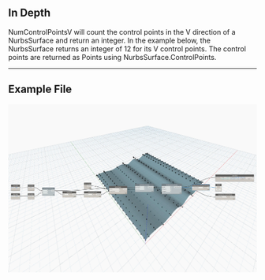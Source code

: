 ## In Depth
NumControlPointsV will count the control points in the V direction of a NurbsSurface and return an integer. In the example below, the NurbsSurface returns an integer of 12 for its V control points. The control points are returned as Points using NurbsSurface.ControlPoints.
___
## Example File

![NumControlPointsV](./Autodesk.DesignScript.Geometry.NurbsSurface.NumControlPointsV_img.jpg)

